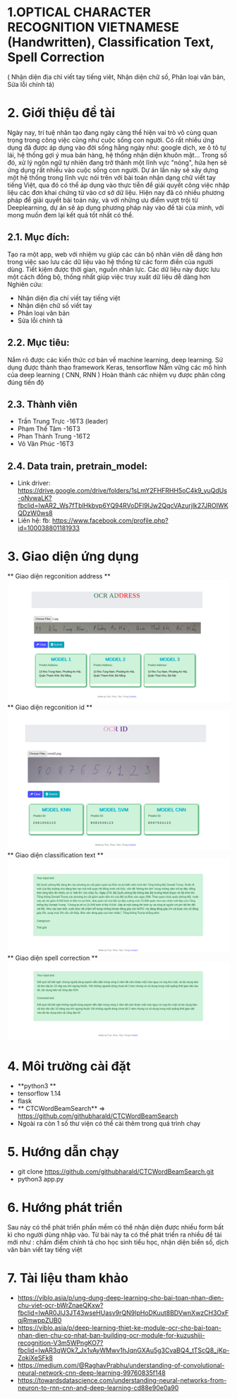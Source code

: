 
# 1.OPTICAL CHARACTER RECOGNITION VIETNAMESE (Handwritten), Classification Text, Spell Correction
( Nhận diện địa chỉ viết tay tiếng viêt, Nhận diện chữ số, Phân loại văn bản, Sửa lỗi chính tả)
# 2. Giới thiệu đề tài
Ngày nay, trí tuệ nhân tạo đang ngày càng thể hiện vai trò vô cùng quan trọng trong công việc cũng như cuộc sống con người. Có rất nhiều ứng dụng đã được áp dụng vào đời sống hằng ngày như: google dịch, xe ô tô tự lái, hệ thống gợi ý mua bán hàng, hệ thống nhận diện khuôn mặt...
Trong số đó, xử lý ngôn ngữ tự nhiên đang trở thành một lĩnh vực "nóng", hứa hẹn sẽ ứng dụng rất nhiều vào cuộc sống con người.
Dự án lần này sẽ xây dựng một hệ thống trong lĩnh vực nói trên với bài toán  nhận dạng chữ viết tay tiếng Việt, qua đó có thể áp dụng vào thực tiễn để giải quyết công việc nhập liệu các đơn khai chứng từ vào cơ sở dữ liệu.
Hiện nay đã có nhiều phương pháp để giải quyết bài toán này, và với những ưu điểm vượt trội từ Deeplearning, dự án sẽ áp dụng phương pháp này vào đề tài của mình, với mong muốn đem lại kết quả tốt nhất có thể.
## 2.1. Mục đích:
Tạo ra một app, web với nhiệm vụ giúp các cán bộ nhân viên dễ dàng hơn trong việc sao lưu các dữ liệu vào hệ thống từ các form điền của người dùng. Tiết kiệm được thời gian, nguồn nhân lực. Các dữ liệu này được lưu một cách đồng bộ, thống nhất giúp việc truy xuất dữ liệu dễ dàng hơn
Nghiên cứu:
- Nhận diện địa chỉ viết tay tiếng việt
- Nhận diện chữ số viết tay
- Phân loại văn bản
- Sửa lỗi chính tả
## 2.2. Mục tiêu:
Nắm rõ được các kiến thức cơ bản về machine learning, deep learning.
Sử dụng được thành thạo framework Keras, tensorflow
Nắm vững các mô hình của deep learning ( CNN, RNN )
Hoàn thành các nhiệm vụ được phân công đúng tiến độ
## 2.3. Thành viên
- Trần Trung Trực -16T3 (leader)
- Phạm Thế Tâm    -16T3
- Phan Thành Trung -16T2
- Võ Văn Phúc     -16T3
## 2.4. Data train, pretrain_model:
* Link driver: https://drive.google.com/drive/folders/1sLmY2FHFRHH5oC4k9_yuQdUs-oNvwaLK?fbclid=IwAR2_Ws7fTblHkbvp6YQ94RVoDFl9IJw2QqcVAzurjlk27JROIWKQDzW0ws8
* Liên hệ: fb: https://www.facebook.com/profile.php?id=100038801181933
# 3. Giao diện ứng dụng
** Giao diện regconition address **
<img src ='/display/address.png'>
** Giao diện regconition id **
<img src ='/display/id.png'>
** Giao diện classification text **
<img src ='/display/class.png'>
** Giao diện spell correction **
<img src ='/display/spell.png'>
# 4. Môi trường cài đặt 
- **python3 **
- tensorflow 1.14
- flask
- ** CTCWordBeamSearch** => https://github.com/githubharald/CTCWordBeamSearch
- Ngoài ra còn 1 số thư viện có thể cài thêm trong quá trình chạy
# 5. Hướng dẫn chạy
- git clone https://github.com/githubharald/CTCWordBeamSearch.git
- python3 app.py
# 6. Hướng phát triển
Sau này có thể phát  triển phần mềm có thể nhận diện được nhiều form bất kì cho người dùng nhập vào. Từ bài này ta có thể phát triển ra nhiều đề tài mới như : chấm điểm chính tả cho học sinh tiểu học, nhận diện biển số, dịch văn bản viết tay tiếng việt
# 7. Tài liệu tham khảo
- https://viblo.asia/p/ung-dung-deep-learning-cho-bai-toan-nhan-dien-chu-viet-ocr-bWrZnaeQKxw?fbclid=IwAR0JIJ3JT43wseHUasv9rQN9IpHoDKuut8BDVwnXwzCH3OxFqjRmwppZUB0
- https://viblo.asia/p/deep-learning-thiet-ke-module-ocr-cho-bai-toan-nhan-dien-chu-co-nhat-ban-building-ocr-module-for-kuzushiji-recognition-V3m5WPngKO7?fbclid=IwAR3qWOk7_Jx1vAyWMwv1hJqnGXAu5g3CvaBQ4_tTScQ8_jKp-ZokiXeSFk8
- https://medium.com/@RaghavPrabhu/understanding-of-convolutional-neural-network-cnn-deep-learning-99760835f148
- https://towardsdatascience.com/understanding-neural-networks-from-neuron-to-rnn-cnn-and-deep-learning-cd88e90e0a90